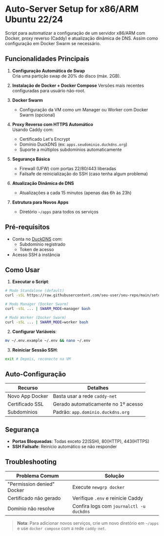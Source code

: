 # Auto-Server Setup for x86/ARM Ubuntu 22/24

Script para automatizar a configuração de um servidor x86/ARM com Docker, proxy reverso (Caddy) e atualização dinâmica de DNS.
Assim como configuração em Docker Swarm se necessário.

## Funcionalidades Principais

1. **Configuração Automática de Swap**  
   Cria uma partição swap de 20% do disco (máx. 2GB).

2. **Instalação de Docker + Docker Compose**
   Versões mais recentes configuradas para usuário não-root.
   
3. **Docker Swarm**  
   - Configuração da VM como um Manager ou Worker com Docker Swarm (opcional)

4. **Proxy Reverso com HTTPS Automático**  
   Usando Caddy com:  
   - Certificado Let's Encrypt  
   - Domínio DuckDNS (ex: `apps.seudominio.duckdns.org`)  
   - Suporte a múltiplos subdomínios automaticamente  

5. **Segurança Básica**  
   - Firewall (UFW) com portas 22/80/443 liberadas  
   - Failsafe de reinicialização do SSH (caso tenha algum problema)

6. **Atualização Dinâmica de DNS**  
   - Atualizações a cada 15 minutos (apenas das 6h às 23h)  

7. **Estrutura para Novos Apps**
   - Diretório `~/apps` para todos os serviços

## Pré-requisitos

- Conta no [DuckDNS](https://www.duckdns.org) com:  
  - Subdomínio registrado
  - Token de acesso
- Acesso SSH à instância

## Como Usar

1. **Executar o Script**:  
```bash
# Modo Standalone (default)
curl -sSL https://raw.githubusercontent.com/seu-user/seu-repo/main/setup-server.sh | bash

# Modo Manager (Docker Swarm)
curl -sSL ... | SWARM_MODE=manager bash

# Modo Worker (Docker Swarm)
curl -sSL ... | SWARM_MODE=worker bash

```

2. **Configurar Variáveis**:  
```bash
mv ~/.env.example ~/.env && nano ~/.env
```

3. **Reiniciar Sessão SSH**:  
```bash
exit # Depois, reconecte na VM
```

## Auto-Configuração

| Recurso             | Detalhes                          |
|---------------------|-----------------------------------|
| Novo App Docker     | Basta usar a rede `caddy-net`     |
| Certificado SSL     | Gerado automaticamente no 1º acesso |
| Subdomínios         | Padrão: `app.dominio.duckdns.org` |

## Segurança

- **Portas Bloqueadas**: Todas exceto 22(SSH), 80(HTTP), 443(HTTPS)  
- **SSH Failsafe**: Reinício automático se não responder  

## Troubleshooting

Problema Comum               | Solução  
----------------------------|---------  
"Permission denied" Docker  | Execute `newgrp docker`  
Certificado não gerado      | Verifique `.env` e reinicie Caddy  
Domínio não resolve         | Confira logs com `journalctl -u duckdns`  

> **Nota**: Para adicionar novos serviços, crie um novo diretório em `~/apps` e use `docker compose` com a rede `caddy-net`.